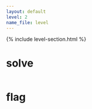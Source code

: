 ```yaml
---
layout: default
level: 2
name_file: level
---
```


{% include level-section.html %}

# solve
```bash

```

# flag